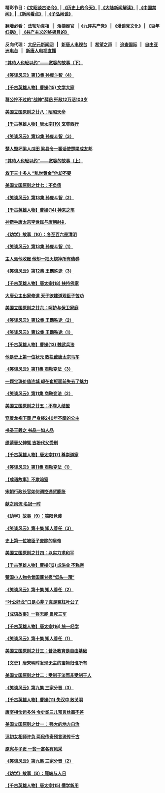#### 精彩节目：[《文昭谈古论今》](http://155.138.205.71/wenzhao) | [《历史上的今天》](http://155.138.205.71/today-in-history) | [《大陆新闻解读》](http://155.138.205.71/ntdtv-comedy) | [《中国禁闻》](http://155.138.205.71/ntdtv-news) | [《新闻看点》](http://155.138.205.71/news-insight) | [《子弘闲谈》](http://155.138.205.71/zihongxiantan/) 

 #### 翻墙必看： [法轮功真相](http://155.138.205.71:10000/videos/truth.html) &nbsp;&nbsp;|&nbsp;&nbsp; [活摘器官](http://155.138.205.71:10000/videos/res/Organs/) &nbsp;&nbsp;|[《九评共产党》](http://155.138.205.71:10000/videos/jiuping) | [《漫谈党文化》](http://155.138.205.71:10000/videos/mtdwh) | [《百年红祸》](http://155.138.205.71:10000/videos/bnhh) | [《共产主义的终极目的》](http://155.138.205.71:10000/videos/res/zjmd) 

 #### 反向代理： [大纪元新闻网](http://155.138.205.71:10080/) &nbsp;&nbsp;|&nbsp;&nbsp; [新唐人电视台](http://155.138.205.71:8000/) &nbsp;&nbsp;|&nbsp;&nbsp; [希望之声](http://155.138.205.71:8200/) &nbsp;&nbsp;|&nbsp;&nbsp; [追查国际](http://155.138.205.71:10010/) &nbsp;&nbsp;|&nbsp;&nbsp; [自由亚洲电台](http://155.138.205.71:9800/) &nbsp;&nbsp;|&nbsp;&nbsp; [新唐人电视直播](http://155.138.205.71/) 

#### [“其待人也轻以约”——宽容的故事（下）](../pages/nsc975/n3744126.md?t=03040337) 

#### [《笑谈风云》第13集 孙庞斗智（4）](../pages/nsc975/n11070236.md?t=03040337) 

#### [【千古英雄人物】曹操(15) 文学大家](../pages/nsc975/n7783350.md?t=03040337) 

#### [蒋公拧不过的“战神”薛岳 歼敌12万活103岁](../pages/nsc975/n11084282.md?t=03040337) 

#### [美国立国原则之廿八：昭昭天命](../pages/nsc975/n11060836.md?t=03040337) 

#### [【千古英雄人物】唐太宗(19) 玄奘西行](../pages/nsc975/n8046276.md?t=03040337) 

#### [《笑谈风云》第13集 孙庞斗智（3）](../pages/nsc975/n11070219.md?t=03040337) 

#### [楚人毁坏梁人瓜田 梁县令一番话使楚梁成友邦](../pages/nsc975/n11079326.md?t=03040337) 

#### [“其待人也轻以约”——宽容的故事（上）](../pages/nsc975/n3743407.md?t=03040337) 

#### [救下三十多人 “乱世黄金”他却不要](../pages/nsc975/n11053639.md?t=03040337) 

#### [美国立国原则之廿七：不负债](../pages/nsc975/n11060818.md?t=03040337) 

#### [《笑谈风云》第13集 孙庞斗智（2）](../pages/nsc975/n11070199.md?t=03040337) 

#### [【千古英雄人物】曹操(14) 神来之笔](../pages/nsc975/n7783346.md?t=03040337) 

#### [神箭手唐太宗李世民与唐朝射礼](../pages/nsc975/n11050034.md?t=03040337) 

#### [《幼学》故事（10）：冬至百六是清明](../pages/nsc975/n11025760.md?t=03040337) 

#### [《笑谈风云》第13集 孙庞斗智（1）](../pages/nsc975/n11070158.md?t=03040337) 

#### [主人派他收账 他却一把火烧掉所有债券](../pages/nsc975/n11070431.md?t=03040337) 

#### [《笑谈风云》第12集 王霸殊途（3）](../pages/nsc975/n11058708.md?t=03040337) 

#### [【千古英雄人物】唐太宗(18) 扶持佛家](../pages/nsc975/n8046271.md?t=03040337) 

#### [大唐公主出家修道 天子欲建道观臣子苦劝](../pages/nsc975/n11053988.md?t=03040337) 

#### [美国立国原则之廿六：呵护与保卫家庭](../pages/nsc975/n11056028.md?t=03040337) 

#### [《笑谈风云》第12集 王霸殊途（2）](../pages/nsc975/n11058661.md?t=03040337) 

#### [《笑谈风云》第12集 王霸殊途（1）](../pages/nsc975/n11058612.md?t=03040337) 

#### [【千古英雄人物】曹操(13) 魏武兵法](../pages/nsc975/n7783342.md?t=03040337) 

#### [他是史上第一位状元 敢拦截唐太宗马车](../pages/nsc975/n11064238.md?t=03040337) 

#### [《笑谈风云》第11集 商鞅变法（3）](../pages/nsc975/n11051540.md?t=03040337) 

#### [一颗宝珠价值连城 却在崔枢面前失去了魅力](../pages/nsc975/n11049666.md?t=03040337) 

#### [《笑谈风云》第11集 商鞅变法（2）](../pages/nsc975/n11051527.md?t=03040337) 

#### [美国立国原则之廿五：不卷入结盟](../pages/nsc975/n11049916.md?t=03040337) 

#### [穿着龙袍下葬 尸身经240年不腐的公主](../pages/nsc975/n11058573.md?t=03040337) 

#### [书圣王羲之 书品一如人品](../pages/nsc975/n10961724.md?t=03040337) 

#### [缇萦替父伸冤 吉翂代父受刑](../pages/nsc975/n3780463.md?t=03040337) 

#### [【千古英雄人物】唐太宗(17) 尊崇道家](../pages/nsc975/n8046261.md?t=03040337) 

#### [《笑谈风云》第11集 商鞅变法（1）](../pages/nsc975/n11051459.md?t=03040337) 

#### [【成语故事】不欺暗室](../pages/nsc975/n11056002.md?t=03040337) 

#### [宋朝行政长官如何调控通货膨胀](../pages/nsc975/n11055933.md?t=03040337) 

#### [献之风流 名冠一时](../pages/nsc975/n11011196.md?t=03040337) 

#### [《幼学》故事（9）：端阳竞渡](../pages/nsc975/n11081111.md?t=03040337) 

#### [《笑谈风云》第十集 知人善任（3）](../pages/nsc975/n11044990.md?t=03040337) 

#### [史上第一位被臣子废除的皇帝](../pages/nsc975/n11053637.md?t=03040337) 

#### [美国立国原则之廿四：以实力求和平](../pages/nsc975/n11046955.md?t=03040337) 

#### [【千古英雄人物】曹操(12) 成洪业 不称帝](../pages/nsc975/n7783338.md?t=03040337) 

#### [楚国小人物令曾国藩甘愿“低头一拜”](../pages/nsc975/n11013087.md?t=03040337) 

#### [《笑谈风云》第十集 知人善任（2）](../pages/nsc975/n11044937.md?t=03040337) 

#### [“叶公好龙”口是心非？真是冤枉叶公了](../pages/nsc975/n11008777.md?t=03040337) 

#### [【成语故事】一将无能 累死三军](../pages/nsc975/n11046538.md?t=03040337) 

#### [【千古英雄人物】唐太宗(16) 统一经学](../pages/nsc975/n8046259.md?t=03040337) 

#### [《笑谈风云》第十集 知人善任（1）](../pages/nsc975/n11032532.md?t=03040337) 

#### [美国立国原则之廿三：普及教育是自由基础](../pages/nsc975/n11044655.md?t=03040337) 

#### [【文史】唐宋明时发现无主的宝物归谁所有](../pages/nsc975/n11036075.md?t=03040337) 

#### [美国立国原则之廿二：受制于法而非受制于人](../pages/nsc975/n11038266.md?t=03040337) 

#### [《笑谈风云》第九集 三家分晋（3）](../pages/nsc975/n11028646.md?t=03040337) 

#### [【千古英雄人物】曹操(11) 失汉中 败关羽](../pages/nsc975/n7783328.md?t=03040337) 

#### [唐宰相命运多舛 令史奚三儿预言丝毫不差](../pages/nsc975/n334750.md?t=03040337) 

#### [美国立国原则之廿一： 强大的地方自治](../pages/nsc975/n11036069.md?t=03040337) 

#### [汉初女相师许负 两段传奇预言流传千古](../pages/nsc975/n11035453.md?t=03040337) 

#### [原宪与子贡 一贫一富各有风采](../pages/nsc975/n11013094.md?t=03040337) 

#### [《笑谈风云》第九集 三家分晋（2）](../pages/nsc975/n11028610.md?t=03040337) 

#### [《幼学》故事（8）：履端与人日](../pages/nsc975/n10990550.md?t=03040337) 

#### [【千古英雄人物】唐太宗(15) 儒学新用](../pages/nsc975/n8046225.md?t=03040337) 

